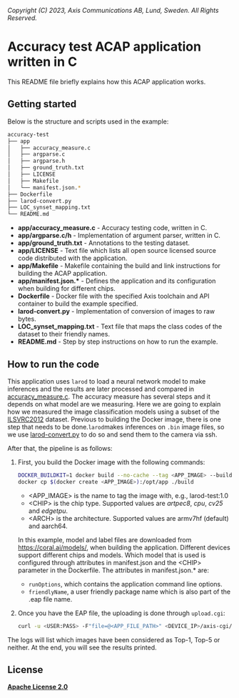 *Copyright (C) 2023, Axis Communications AB, Lund, Sweden. All Rights Reserved.*

# Accuracy test ACAP application written in C

This README file briefly explains how this ACAP application works.

## Getting started

Below is the structure and scripts used in the example:

```sh
accuracy-test
├── app
│   ├── accuracy_measure.c
│   ├── argparse.c
│   ├── argparse.h
│   ├── ground_truth.txt
│   ├── LICENSE
│   ├── Makefile
│   └── manifest.json.*
├── Dockerfile
├── larod-convert.py
├── LOC_synset_mapping.txt
└── README.md
```

- **app/accuracy_measure.c** - Accuracy testing code, written in C.
- **app/argparse.c/h** - Implementation of argument parser, written in C.
- **app/ground_truth.txt** - Annotations to the testing dataset.
- **app/LICENSE** - Text file which lists all open source licensed source code distributed with the application.
- **app/Makefile** - Makefile containing the build and link instructions for building the ACAP application.
- **app/manifest.json.\*** - Defines the application and its configuration when building for different chips.
- **Dockerfile** - Docker file with the specified Axis toolchain and API container to build the example specified.
- **larod-convert.py** - Implementation of conversion of images to raw bytes.
- **LOC_synset_mapping.txt** - Text file that maps the class codes of the dataset to their friendly names.
- **README.md** - Step by step instructions on how to run the example.

## How to run the code

This application uses `larod` to load a neural network model to make inferences and the results are later processed and compared in [accuracy_measure.c](./app/accuracy_measure.c). The accuracy measure has several steps and it depends on what model are we measuring. Here we are going to explain how we measured the image classification models using a subset of the [ILSVRC2012](https://www.image-net.org/index.php) dataset. Previous to building the Docker image, there is one step that needs to be done.`larod`makes inferences on `.bin` image files, so we use [larod-convert.py](./larod-convert.py) to do so and send them to the camera via ssh.

After that, the pipeline is as follows:

1. First, you build the Docker image with the following commands:

    ```sh
    DOCKER_BUILDKIT=1 docker build --no-cache --tag <APP_IMAGE> --build-arg CHIP=<CHIP> --build-arg ARCH=<ARCH> .
    docker cp $(docker create <APP_IMAGE>):/opt/app ./build
    ```

    - \<APP_IMAGE\> is the name to tag the image with, e.g., larod-test:1.0
    - \<CHIP\> is the chip type. Supported values are *artpec8*, *cpu*, *cv25* and *edgetpu*.
    - \<ARCH\> is the architecture. Supported values are armv7hf (default) and aarch64.

    In this example, model and label files are downloaded from <https://coral.ai/models/>,
    when building the application. Different devices support different chips and models.
    Which model that is used is configured through attributes in manifest.json and the
    \<CHIP\> parameter in the Dockerfile. The attributes in manifest.json.* are:
    - `runOptions`, which contains the application command line options.
    - `friendlyName`, a user friendly package name which is also part of the .eap file name.

2. Once you have the EAP file, the uploading is done through `upload.cgi`:

    ```sh
    curl -u <USER:PASS> -F"file=@<APP_FILE_PATH>" <DEVICE_IP>/axis-cgi/applications/upload.cgi
    ```

The logs will list which images have been considered as Top-1, Top-5 or neither. At the end, you will see the results printed.

## License

**[Apache License 2.0](./app/LICENSE)**
